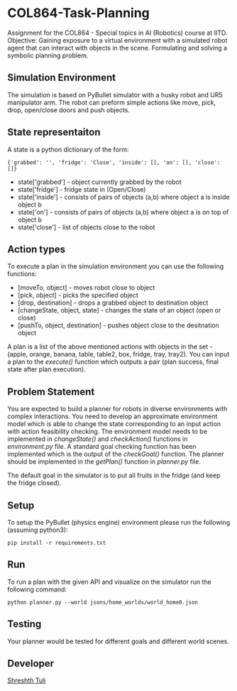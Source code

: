 # COL864-Task-Planning
Assignment for the COL864 - Special topics in AI (Robotics) course at IITD.
Objective: Gaining exposure to a virtual environment with a simulated robot agent that can interact with objects in the scene. Formulating and solving a symbolic planning problem. 

## Simulation Environment
The simulation is based on PyBullet simulator with a husky robot and UR5 manipulator arm. The robot can preform simple actions like move, pick, drop, open/close doors and push objects. 

## State representaiton
A state is a python dictionary of the form: 
```
{'grabbed': '', 'fridge': 'Close', 'inside': [], 'on': [], 'close': []}
```
* state\['grabbed'\] - object currently grabbed by the robot
* state\['fridge'\] - fridge state in (Open/Close)
* state\['inside'\] - consists of pairs of objects (a,b) where object a is inside object b
* state\['on'\] - consists of pairs of objects (a,b) where object a is on top of object b
* state\['close'\] - list of objects close to the robot

## Action types
To execute a plan in the simulation environment you can use the following functions:
* \[moveTo, object\] - moves robot close to object
* \[pick, object\] - picks the specified object
* \[drop, destination\] - drops a grabbed object to destination object
* \[changeState, object, state\] - changes the state of an object (open or close)
* \[pushTo, object, destination\] - pushes object close to the desitnation object

A  plan is a list of the above mentioned actions with objects in the set - (apple, orange, banana, table, table2, box, fridge, tray, tray2). You can input a plan to the *execute()* function which outputs a pair (plan success, final state after plan execution).

## Problem Statement
You are expected to build a planner for robots in diverse environments with complex interactions. You need to develop an approximate environment model which is able to change the state corresponding to an input action with action feasibility checking. The environment model needs to be implemented in *changeState()* and *checkAction()* functions in *environment.py* file. A standard goal checking function has been implemented which is the output of the *checkGoal()* function. The planner should be implemented in the *getPlan()* function in *planner.py* file.

The default goal in the simulator is to put all fruits in the fridge (and keep the fridge closed).


## Setup
To setup the PyBullet (physics engine) environment please run the following (assuming python3):
```
pip install -r requirements.txt
```

## Run
To run a plan with the given API and visualize on the simulator run the following command:
```
python planner.py --world jsons/home_worlds/world_home0.json
```

## Testing
Your planner would be tested for different goals and different world scenes.

## Developer
[Shreshth Tuli](www.github.com/shreshthtuli)
